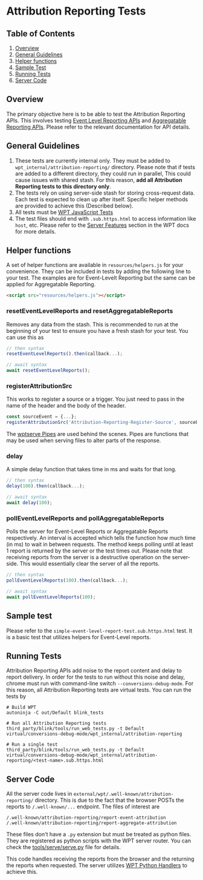 # Attribution Reporting Tests

## Table of Contents

1.  [Overview](#overview)
2.  [General Guidelines](#general-guidelines)
3.  [Helper functions](#helper-functions)
4.  [Sample Test](#sample-test)
5.  [Running Tests](#running-tests)
6.  [Server Code](#server-code)

## Overview

The primary objective here is to be able to test the Attribution Reporting APIs.
This involves testing
[Event Level Reporting APIs](https://github.com/WICG/conversion-measurement-api/blob/main/EVENT.md)
and
[Aggregatable Reporting APIs](https://github.com/WICG/conversion-measurement-api/blob/main/AGGREGATE.md).
Please refer to the relevant documentation for API details.

## General Guidelines

1.  These tests are currently internal only. They must be added to
    `wpt_internal/attribution-reporting/` directory. Please note that if tests
    are added to a different directory, they could run in parallel, This could
    cause issues with shared stash. For this reason, **add all Attribution
    Reporting tests to this directory only**.
2.  The tests rely on using server-side stash for storing cross-request data.
    Each test is expected to clean up after itself. Specific helper methods are
    provided to achieve this (Described below).
3.  All tests must be
    [WPT JavaScript Tests](https://web-platform-tests.org/writing-tests/testharness.html)
4.  The test files should end with `.sub.https.html` to access information like
    `host`, etc. Please refer to the
    [Server Features](https://web-platform-tests.org/writing-tests/server-features.html#tests-involving-multiple-origins)
    section in the WPT docs for more details.

## Helper functions

A set of helper functions are available in `resources/helpers.js` for your
convenience. They can be included in tests by adding the following line to your
test. The examples are for Event-Levelt Reporting but the same can be applied
for Aggregatable Reporting.

```html
<script src="resources/helpers.js"></script>
```

### resetEventLevelReports and resetAggregatableReports

Removes any data from the stash. This is recommended to run at the beginning of
your test to ensure you have a fresh stash for your test. You can use this as

```javascript
// then syntax
resetEventLevelReports().then(callback...);

// await syntax
await resetEventLevelReports();
```

### registerAttributionSrc

This works to register a source or a trigger. You just need to pass in the name
of the header and the body of the header.

```javascript
const sourceEvent = {...};
registerAttributionSrc('Attribution-Reporting-Register-Source', sourceEvent);
```

The
[wptserve Pipes](https://web-platform-tests.org/writing-tests/server-pipes.html)
are used behind the scenes. Pipes are functions that may be used when serving
files to alter parts of the response.

### delay

A simple delay function that takes time in ms and waits for that long.

```javascript
// then syntax
delay(100).then(callback...);

// await syntax
await delay(100);
```

### pollEventLevelReports and pollAggregatableReports

Polls the server for Event-Level Reports or Aggregatable Reports respectively.
An interval is accepted which tells the function how much time (in ms) to wait
in between requests. The method keeps polling until at least 1 report is
returned by the server or the test times out. Please note that receiving reports
from the server is a destructive operation on the server-side. This would
essentially clear the server of all the reports.

```javascript
// then syntax
pollEventLevelReports(100).then(callback...);

// await syntax
await pollEventLevelReports(100);
```

## Sample test

Please refer to the `simple-event-level-report-test.sub.https.html` test. It is
a basic test that utilizes helpers for Event-Level reports.

## Running Tests

Attribution Reporting APIs add noise to the report content and delay to report
delivery. In order for the tests to run without this noise and delay, chrome
must run with command-line switch `--conversions-debug-mode`. For this reason,
all Attribution Reporting tests are virtual tests. You can run the tests by

```shell
# Build WPT
autoninja -C out/Default blink_tests

# Run all Attribution Reporting tests
third_party/blink/tools/run_web_tests.py -t Default virtual/conversions-debug-mode/wpt_internal/attribution-reporting

# Run a single test
third_party/blink/tools/run_web_tests.py -t Default virtual/conversions-debug-mode/wpt_internal/attribution-reporting/<test-name>.sub.https.html
```

## Server Code

All the server code lives in `external/wpt/.well-known/attribution-reporting/`
directory. This is due to the fact that the browser POSTs the reports to
`/.well-known/...` endpoint. The files of interest are

```shell
/.well-known/attribution-reporting/report-event-attribution
/.well-known/attribution-reporting/report-aggregate-attribution
```

These files don't have a `.py` extension but must be treated as python files.
They are registered as python scripts with the WPT server router. You can check
the
[tools/serve/serve.py](https://github.com/web-platform-tests/wpt/blob/master/tools/serve/serve.py#L573-L574)
file for details.

This code handles receiving the reports from the browser and the returning the
reports when requested. The server utilizes
[WPT Python Handlers](https://web-platform-tests.org/writing-tests/python-handlers/index.html)
to achieve this.
